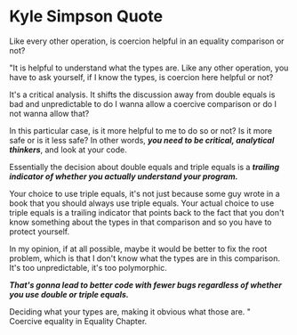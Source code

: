 # Kyle Simpson Quote

Like every other operation, is coercion helpful in an equality comparison or not?

"It is helpful to understand what the types are. Like any other operation, you have to ask yourself, if I know the types, is coercion here helpful or not?

It's a critical analysis. It shifts the discussion away from double equals is bad and unpredictable to do I wanna allow a coercive comparison or do I not wanna allow that?

In this particular case, is it more helpful to me to do so or not? Is it more safe or is it less safe? In other words, _**you need to be critical, analytical thinkers**_, and look at your code.

Essentially the decision about double equals and triple equals is a _**trailing indicator of whether you actually understand your program.**_

Your choice to use triple equals, it's not just because some guy wrote in a book that you should always use triple equals. Your actual choice to use triple equals is a trailing indicator that points back to the fact that you don't know something about the types in that comparison and so you have to protect yourself.

In my opinion, if at all possible, maybe it would be better to fix the root problem, which is that I don't know what the types are in this comparison. It's too unpredictable, it's too polymorphic.

_**That's gonna lead to better code with fewer bugs regardless of whether you use double or triple equals.**_

Deciding what your types are, making it obvious what those are. "\
Coercive equality in Equality Chapter.
